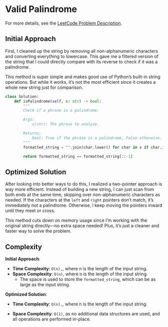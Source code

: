 # Valid Palindrome

For more details, see the [LeetCode Problem Description](https://leetcode.com/problems/valid-palindrome/description/).

## Initial Approach

First, I cleaned up the string by removing all non-alphanumeric characters and converting everything to lowercase. This gave me a filtered version of the string that I could directly compare with its reverse to check if it was a palindrome.

This method is super simple and makes good use of Python’s built-in string operations. But while it works, it’s not the most efficient since it creates a whole new string just for comparison.

```Python
class Solution:
    def isPalindrome(self, s: str) -> bool:
        """
        Check if a phrase is a palindrome.

        Args:
            s(str): The phrase to analyze.

        Returns:
            bool: True if the phrase is a palindrome, False otherwise.
        """
        formatted_string = "".join(char.lower() for char in s if char.isalnum())

        return formatted_string == formatted_string[::-1]


```

## Optimized Solution

After looking into better ways to do this, I realized a two-pointer approach is way more efficient. Instead of building a new string, I can just scan from both ends at the same time, skipping over non-alphanumeric characters as needed. If the characters at the `left` and `right` pointers don’t match, it’s immediately not a palindrome. Otherwise, I keep moving the pointers inward until they meet or cross.

This method cuts down on memory usage since I’m working with the original string directly—no extra space needed! Plus, it’s just a cleaner and faster way to solve the problem.

## Complexity

**Initial Approach**:

- **Time Complexity**: `O(n),`, where n is the length of the input string.
- **Space Complexity**: `O(n)`, where n is the length of the input string.
  - The space is used to store the `formatted_string`, which can be as large as the input string.

**Optimized Solution**:

- **Time Complexity**: `O(n),`, where n is the length of the input string.

* **Space Complexity**: `O(1)`, as no additional data structures are used, and all operations are performed in-place.
